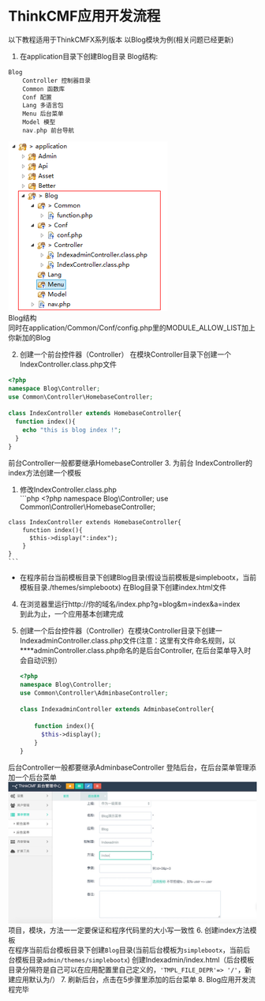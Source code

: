 # ThinkCMF应用开发流程

以下教程适用于ThinkCMFX系列版本
以Blog模块为例(相关问题已经更新)
1. 在application目录下创建Blog目录
Blog结构:
```php
Blog    
    Controller 控制器目录
    Common 函数库
    Conf 配置
    Lang 多语言包
    Menu 后台菜单    
    Model 模型
    nav.php 前台导航
``` 
![](../images/20141209121334548676ee3afc8.png)   
Blog结构  
同时在application/Common/Conf/config.php里的MODULE_ALLOW_LIST加上你新加的Blog 

2. 创建一个前台控件器（Controller）
在模块Controller目录下创建一个IndexController.class.php文件
```php
<?php
namespace Blog\Controller;
use Common\Controller\HomebaseController;

class IndexController extends HomebaseController{
  function index(){
    echo "this is blog index !";
  }
}
```
前台Controller一般都要继承HomebaseController
3. 为前台 IndexController的index方法创建一个模板
  1. 修改IndexController.class.php  
    ```php
    <?php
    namespace Blog\Controller;
    use Common\Controller\HomebaseController;

    class IndexController extends HomebaseController{
        function index(){
          $this->display(":index");
        }
    }
    ```
  * 在程序前台当前模板目录下创建Blog目录(假设当前模板是simplebootx，当前模板目录./themes/simplebootx)
在Blog目录下创建index.html文件

4. 在浏览器里运行http://你的域名/index.php?g=blog&m=index&a=index  
到此为止，一个应用基本创建完成

5. 创建一个后台控件器（Controller）在模块Controller目录下创建一IndexadminController.class.php文件(注意：这里有文件命名规则，以\*\*\*\*adminController.class.php命名的是后台Controller, 在后台菜单导入时会自动识别）
    ```php
    <?php
    namespace Blog\Controller;
    use Common\Controller\AdminbaseController;

    class IndexadminController extends AdminbaseController{

        function index(){
          $this->display();
        }
    }
    ```
后台Controller一般都要继承AdminbaseController
登陆后台，在后台菜单管理添加一个后台菜单
![后台菜单添加.jpeg ](../images/565e8c0ad7253.jpg)
项目，模块，方法一一定要保证和程序代码里的大小写一致性
6. 创建index方法模板  
在程序当前后台模板目录下创建`Blog`目录(当前后台模板为`simplebootx`，当前后台模板目录`admin/themes/simplebootx`)
创建Indexadmin/index.html（后台模板目录分隔符是自己可以在应用配置里自己定义的，`'TMPL_FILE_DEPR'=> '/'`，新建应用默认为/）
7. 刷新后台，点击在5步骤里添加的后台菜单
8. Blog应用开发流程完毕
